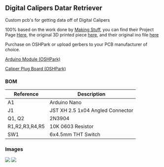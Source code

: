 ## Digital Calipers Datar Retriever
Custom pcb's for getting data off of Digital Calipers

100% based on the work done by [Making Stuff](https://www.youtube.com/channel/UCYdkEm-NjhS8TmLVt_qZy9g),  you can find their Project Page [Here](https://www.youtube.com/channel/UCYdkEm-NjhS8TmLVt_qZy9g), the original 3D printed piece [here](https://www.thingiverse.com/thing:1543247), and their original ino file [here](https://github.com/MakingStuffChannel/DigitalCalipers)

Purchase on OSHPark or upload gerbers to your PCB manufacturer of choice.

[Arduino Module (OSHPark)](https://oshpark.com/shared_projects/FKOFB8a7)

[Caliper Plug Board (OSHPark)](https://oshpark.com/shared_projects/xektDr2t)

### BOM

| Reference | Description |
|----------------|----------------------------------|
| A1 | Arduino Nano |
| J1 | JST XH 2.5 1x04 Angled Connector |
| Q1, Q2 | 2N3904 |
| R1,R2,R3,R4,R5 | 10K 0603 Resistor |
| SW1 | 6x4.5mm THT Switch |

### Images
![](https://i.imgur.com/3fgop5n.jpg)
![](https://i.imgur.com/qUSvXvw.png)
